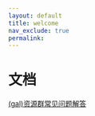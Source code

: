 ```yaml
---
layout: default
title: welcome
nav_exclude: true
permalink: 
---
```



# 文档
 [(gal)资源群常见问题解答](https://yuuzy0721.github.io/doc/gal)

